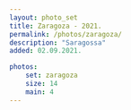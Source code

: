 ```yaml
---
layout: photo_set
title: Zaragoza - 2021.
permalink: /photos/zaragoza/
description: "Saragossa"
added: 02.09.2021.

photos:
    set: zaragoza
    size: 14
    main: 4
---
```

